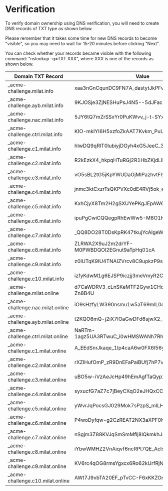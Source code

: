 # Verification

To verify domain ownership using DNS verification, you will need to create DNS records of TXT type as shown below.

Please remember that it takes some time for new DNS records to become "visible", so you may need to wait for 15-20 minutes before clicking "Next". 

You can check whether your records became visible with the following command: "nslookup -q=TXT XXX", where XXX is one of the records as shown below.

| Domain TXT Record	                | Value                                       |
|-----------------------------------|---------------------------------------------|
| _acme-challenge.milat.info        | xaa3nGnCqunDC9FN7A_dastytJkPFvq9kKI7osBowpM |
| _acme-challenge.ayb.milat.info    | 9KJOSje3ZjNESHuPsJ4N5--5dJFacNtQiKw2FKWg55o |
| _acme-challenge.nac.milat.info    | 5JY6tQ7mZrSSxYr0PuKWvv_j-t-SYxF5y5k3QJhyF_8 |
| _acme-challenge.ctrl.milat.info   | KIO-mkIYI6H5xzfoZkAAT7Kvkm_PuU8xy3_PeRSRHTM |
| _acme-challenge.c1.milat.info     | hIwDQ9qRlT0lubiyjDGyh4xG5JeeC_3DTAC8OvA9PVc |
| _acme-challenge.c2.milat.info     | R2kEzkX4_hkpqHTuRGj2R1HbZKjdLlh2wdd5FKCwvTg |
| _acme-challenge.c3.milat.info     | vO5sBL2tG5jKpYWUDaOjMIPazhvtFIyTSxamUUvRy9A |
| _acme-challenge.c4.milat.info     | jnmc3ktCxzrTsQKPVXc0dE4RVj5ok_eooIyvpve2FZc |
| _acme-challenge.c5.milat.info     | KxhCjyX8Tm2H2gSXUYePKgJEpAW6nnYJceQqpgLijDU |
| _acme-challenge.c6.milat.info     | ipuPgCwiCQQegpRhEwWw5-M8O1H0VjZ1P9KjtS9j0RY |
| _acme-challenge.c7.milat.info     | _QQ8DO28T0DsKpRK47tkujYcAIgeW0VuGFN3EtPEqb4 |
| _acme-challenge.c8.milat.info     | ZLRWA2X9uJ2m2drYF-M0PWBDQOl2EGnut9aTpHq01cA |
| _acme-challenge.c9.milat.info     | z0lUTqK9IU4TNAIZVrcv8C9upkzP9s_JLFyw8LlsLzc |
| _acme-challenge.c10.milat.info    | izfyKdwM1g6EJSP9iczjj3meVmyR2COHtVg1_W0ESWI |
| _acme-challenge.milat.online      | d7CaWDRV3_cLnSKeMTF2Gyw1CHd-DOfhftIm-Zn8B4U |
| _acme-challenge.nac.milat.online  | iO9sHzfyLW390nsmu1w5aT69mlL0ofu3aPu_mZWg8MQ |
| _acme-challenge.ayb.milat.online  | t2KQO6mQ-j2iX7lOaGwDFd6sjwX2_5EQ-uiLsifZP1s |
| _acme-challenge.ctrl.milat.online | NaRTm-1agz5UA3RTwuC_i0wHMSWANh7RhPoa8y4avUw |
| _acme-challenge.c1.milat.online   | A_EEdSnrJkaqe_1lp4caA6w0FX6l56yJfkwx_ntouKs |
| _acme-challenge.c2.milat.online   | rXZlHufOmP_zR9DnEFaPaiBUfj7hP7vTxRzNrG0KGfM |
| _acme-challenge.c3.milat.online   | uBO5w-iVzAeJcHp49hEmAgfTaQyp2RLsEe15gl381Xo |
| _acme-challenge.c4.milat.online   | syxucfG7aZ7c7jBeyCXqO2eJHQxCCQ6HuARDlpzEZzg |
| _acme-challenge.c5.milat.online   | yWvrJqPocsGJ029Mok7sPzpS_mILHP4NdkqBZPpjwM4 |
| _acme-challenge.c6.milat.online   | P4woDyfqw-g2CzREAT2NX3aXPF0Kl8wf0j_PglFlcrw |
| _acme-challenge.c7.milat.online   | nSgjm3Z88KVJqSmSmMflj8lQkmkhJgbcRdpnSfVipFM |
| _acme-challenge.c8.milat.online   | iYbwWMHZ2VnAiqvf6ncRPt7QE_AcIsZo4VtZ3JXPBnQ |
| _acme-challenge.c9.milat.online   | KV6rc4qOG8rmsYgxcx6Ro62kUrfRjNh1A6AIgb_MMEQ |
| _acme-challenge.c10.milat.online  | AWt7J9vbTA20EF_pTvCC-F6xKKZOmrgT7E5slUJbcUY |




